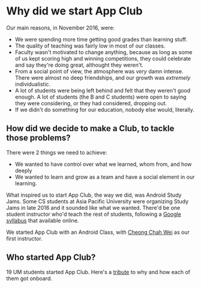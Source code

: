 # Why did we start App Club

Our main reasons, in November 2016, were:

* We were spending more time getting good grades than learning stuff.
* The quality of teaching was fairly low in most of our classes.
* Faculty wasn't motivated to change anything, because as long as some of us kept scoring high and winning competitions, they could celebrate and say they're doing great, althought they weren't.
* From a social point of view, the atmosphere was _very_ damn intense. There were almost no deep friendships, and our growth was *extremely* individualistic.
* A lot of students were being left behind and felt that they weren't good enough. A lot of students (the B and C students) were open to saying they were considering, or they had considered, dropping out.
* If we didn't do something for our education, nobody else would, literally.

## How did we decide to make a Club, to tackle those problems?

There were 2 things we need to achieve:
* We wanted to have control over what we learned, whom from, and how deeply 
* We wanted to learn and grow as a team and have a social element in our learning.

What inspired us to start App Club, the way we did, was Android Study Jams. Some CS students at Asia Pacific University were organizing Study Jams in late 2016 and it sounded like what we wanted. There'd be one student instructor who'd teach the rest of students, following a [Google syllabus](https://speakerdeck.com/cmota/android-study-jam-2016?slide=10) that available online.

We started App Club with an Android Class, with [Cheong Chah Wei](https://www.linkedin.com/in/chah-wei-cheong-65a520111/) as our first instructor. 

## Who started App Club?

19 UM students started App Club. Here's a [tribute](https://www.facebook.com/pg/AppClubUM/photos/?tab=album&album_id=1828349780738519) to why and how each of them got onboard.
